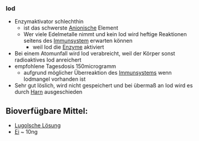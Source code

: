 ### Iod
- Enzymaktivator schlechthin
	-  ist das schwerste [Anionische](../../Glossar/Anionisch.md) Element
	- Wer viele Edelmetalle nimmt und kein Iod wird heftige Reaktionen seitens des [Immunsystem](../../Glossar/Immunsystem.md) erwarten können
		- weil Iod die [Enzyme](../../Glossar/Enzym.md) aktiviert
- Bei einem Atomunfall wird Iod verabreicht, weil der Körper sonst radioaktives Iod anreichert
- empfohlene Tagesdosis 150microgramm
	- aufgrund möglicher Überreaktion des [Immunsystems](../../Glossar/Immunsystem.md) wenn Iodmangel vorhanden ist
- Sehr gut löslich, wird nicht gespeichert und bei übermaß an Iod wird es durch [Harn](../../Glossar/Harn.md) ausgeschieden

## Bioverfügbare Mittel:
 - [Lugolsche Lösung](../../Rezepte_und_Anleitungen/Lugolsche%20Lösung.md)
 - [Ei](../Rohstoffe/Ei.md) ~ 10ng
